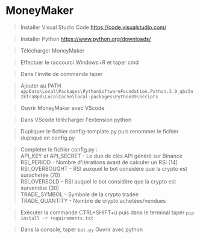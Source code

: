 # MoneyMaker
>Installer Visual Studio Code
  https://code.visualstudio.com/

>Installer Python
  https://www.python.org/downloads/

>Télécharger MoneyMaker

>Effectuer le raccourci Windows+R et taper cmd

>Dans l'invite de commande taper 

>Ajouter au PATH 
 <code>appData\Local\Packages\PythonSoftwareFoundation.Python.3.9_qbz5n2kfra8p0\LocalCache\local-packages\Python39\Scripts</code>
  
>Ouvrir MoneyMaker avec VScode

>Dans VScode télécharger l'extension python

>Dupliquer le fichier config-template.py puis renommer le fichier dupliqué en config.py

>Completer le fichier config.py : <br />
  API_KEY et API_SECRET - Le duo de clés API généré sur Binance <br />
  RSI_PERIOD - Nombre d'itérations avant de calculer un RSI (14) <br />
  RSI_OVERBOUGHT - RSI auxquel le bot considère que la crypto est surachetée (70) <br />
  RSI_OVERSOLD - RSI auquel le bot considère que la crypto est survendue (30) <br />
  TRADE_SYMBOL - Symbole de la crypto tradée <br />
  TRADE_QUANTITY - Nombre de crypto achetées/vendues <br />

>Exécuter la commande CTRL+SHIFT+ù puis dans le terminal taper <code>pip install -r requirements.txt</code>
  
>Dans la console, taper <code>bot.py</code>
  Ouvrir avec python
  

